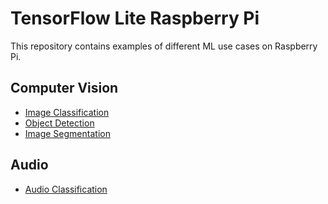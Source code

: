 # TensorFlow Lite Raspberry Pi

This repository contains examples of different ML use cases on Raspberry Pi.

## Computer Vision

* [Image Classification](image_classification/) 
* [Object Detection](object_detection/) 
* [Image Segmentation](image_segmentation/)

## Audio

* [Audio Classification](audio_classification/)

